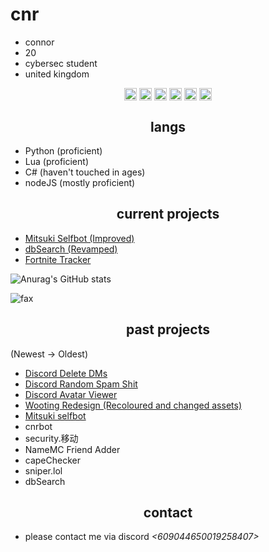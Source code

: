 <h1>cnr</h1>

- connor
- 20
- cybersec student
- united kingdom

<p align="center">
<a href="https://twitter.com/_cnrs/" target="blank"><img align="center" src="https://cdn.jsdelivr.net/npm/simple-icons@3.0.1/icons/twitter.svg" alt="twitter" height="20" width="20" /></a>
  <a href="https://instagr.am/connuhs/" target="blank"><img align="center" src="https://cdn.jsdelivr.net/npm/simple-icons@3.0.1/icons/instagram.svg" alt="instagram" height="20" width="20" /></a>
<a href="https://github.com/terrorist/" target="blank"><img align="center" src="https://cdn.jsdelivr.net/npm/simple-icons@3.0.1/icons/github.svg" alt="github" height="20" width="20" /></a>
<a href="https://t.me/squirted/" target="blank"><img align="center" src="https://cdn.jsdelivr.net/npm/simple-icons@3.0.1/icons/telegram.svg" alt="telegram" height="20" width="20" /></a>
  <a href="https://twitch.tv/cnrs/" target="blank"><img align="center" src="https://cdn.jsdelivr.net/npm/simple-icons@3.0.1/icons/twitch.svg" alt="twitch" height="20" width="20" /></a>
<a href="https://youtube.com/cnr69/" target="blank"><img align="center" src="https://cdn.jsdelivr.net/npm/simple-icons@3.0.1/icons/youtube.svg" alt="youtube" height="20" width="20" /></a>
</p>

<h2 align="center">langs</h2>

- Python (proficient)
- Lua (proficient)
- C# (haven't touched in ages)
- nodeJS (mostly proficient)

<h2 align="center">current projects</h2>

- [Mitsuki Selfbot (Improved)](https://discord.gg/7mv5RKKcNx)
- [dbSearch (Revamped)](https://discord.gg/p4fM2Y7K5x)
- [Fortnite Tracker](https://discord.ly/cnr-tracker)

![Anurag's GitHub stats](https://github-readme-stats.vercel.app/api?username=terrorist&count_private=true&show_icons=true&theme=dracula)

<img src="https://komarev.com/ghpvc/?username=terrorist&color=lightgray" alt="fax" width="" height="">

<h2 align="center">past projects</h2>

(Newest -> Oldest)
- [Discord Delete DMs](https://github.com/terrorist/discord-delete-dms)
- [Discord Random Spam Shit](https://github.com/terrorist/discord-spam-shit)
- [Discord Avatar Viewer](https://github.com/terrorist/discord-avatar-viewer)
- [Wooting Redesign (Recoloured and changed assets)](https://github.com/terrorist/wooting-redesign)
- [Mitsuki selfbot](https://discord.gg/7mv5RKKcNx)
- cnrbot
- security.移动
- NameMC Friend Adder
- capeChecker
- sniper.lol
- dbSearch


<h2 align="center">contact</h2>

- please contact me via discord *<609044650019258407>*
